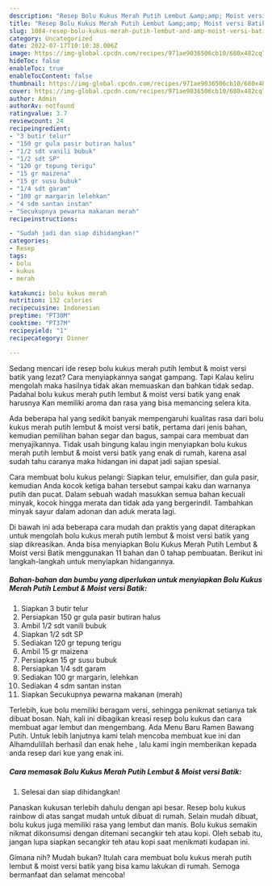 ```yaml
---
description: "Resep Bolu Kukus Merah Putih Lembut &amp;amp; Moist versi Batik{ yang Enak Banget,  Menu Buat lebaran"
title: "Resep Bolu Kukus Merah Putih Lembut &amp;amp; Moist versi Batik{ yang Enak Banget,  Menu Buat lebaran"
slug: 1084-resep-bolu-kukus-merah-putih-lembut-and-amp-moist-versi-batik-yang-enak-banget-menu-buat-lebaran
category: Uncategorized
date: 2022-07-17T10:10:38.006Z
image: https://img-global.cpcdn.com/recipes/971ae9036506cb10/680x482cq70/bolu-kukus-merah-putih-lembut-moist-versi-batik-foto-resep-utama.jpg
hideToc: false
enableToc: true
enableTocContent: false
thumbnail: https://img-global.cpcdn.com/recipes/971ae9036506cb10/680x482cq70/bolu-kukus-merah-putih-lembut-moist-versi-batik-foto-resep-utama.jpg
cover: https://img-global.cpcdn.com/recipes/971ae9036506cb10/680x482cq70/bolu-kukus-merah-putih-lembut-moist-versi-batik-foto-resep-utama.jpg
author: Admin
authorAv: notfound
ratingvalue: 3.7
reviewcount: 24
recipeingredient:
- "3 butir telur"
- "150 gr gula pasir butiran halus"
- "1/2 sdt vanili bubuk"
- "1/2 sdt SP"
- "120 gr tepung terigu"
- "15 gr maizena"
- "15 gr susu bubuk"
- "1/4 sdt garam"
- "100 gr margarin lelehkan"
- "4 sdm santan instan"
- "Secukupnya pewarna makanan merah"
recipeinstructions:

- "Sudah jadi dan siap dihidangkan!"
categories:
- Resep
tags:
- bolu
- kukus
- merah

katakunci: bolu kukus merah 
nutrition: 132 calories
recipecuisine: Indonesian
preptime: "PT30M"
cooktime: "PT37M"
recipeyield: "1"
recipecategory: Dinner

---
```



Sedang mencari ide resep bolu kukus merah putih lembut &amp; moist versi batik yang lezat? Cara menyiapkannya sangat gampang. Tapi Kalau keliru mengolah maka hasilnya tidak akan memuaskan dan bahkan tidak sedap. Padahal bolu kukus merah putih lembut &amp; moist versi batik yang enak harusnya Kan memiliki aroma dan rasa yang bisa memancing selera kita.


Ada beberapa hal yang sedikit banyak mempengaruhi kualitas rasa dari bolu kukus merah putih lembut &amp; moist versi batik, pertama dari jenis bahan, kemudian pemilihan bahan segar dan bagus, sampai cara membuat dan menyajikannya. Tidak usah bingung kalau ingin menyiapkan bolu kukus merah putih lembut &amp; moist versi batik yang enak di rumah, karena asal sudah tahu caranya maka hidangan ini dapat jadi sajian spesial.

Cara membuat bolu kukus pelangi: Siapkan telur, emulsifier, dan gula pasir, kemudian Anda kocok ketiga bahan tersebut sampai kaku dan warnanya putih dan pucat. Dalam sebuah wadah masukkan semua bahan kecuali minyak, kocok hingga merata dan tidak ada yang bergerindil. Tambahkan minyak sayur dalam adonan dan aduk merata lagi.


Di bawah ini ada beberapa cara mudah dan praktis yang dapat diterapkan untuk mengolah bolu kukus merah putih lembut &amp; moist versi batik yang siap dikreasikan. Anda bisa menyiapkan Bolu Kukus Merah Putih Lembut &amp; Moist versi Batik menggunakan 11 bahan dan 0 tahap pembuatan. Berikut ini langkah-langkah untuk menyiapkan hidangannya.

<!--inarticleads1-->

##### Bahan-bahan dan bumbu yang diperlukan untuk menyiapkan Bolu Kukus Merah Putih Lembut &amp; Moist versi Batik:

1. Siapkan 3 butir telur
1. Persiapkan 150 gr gula pasir butiran halus
1. Ambil 1/2 sdt vanili bubuk
1. Siapkan 1/2 sdt SP
1. Sediakan 120 gr tepung terigu
1. Ambil 15 gr maizena
1. Persiapkan 15 gr susu bubuk
1. Persiapkan 1/4 sdt garam
1. Sediakan 100 gr margarin, lelehkan
1. Sediakan 4 sdm santan instan
1. Siapkan Secukupnya pewarna makanan (merah)


Terlebih, kue bolu memiliki beragam versi, sehingga penikmat setianya tak dibuat bosan. Nah, kali ini dibagikan kreasi resep bolu kukus dan cara membuat agar lembut dan mengembang. Ada Menu Baru Ramen Bawang Putih. Untuk lebih lanjutnya kami telah mencoba membuat kue ini dan Alhamdulillah berhasil dan enak hehe , lalu kami ingin memberikan kepada anda resep dari kue yang enak ini. 

<!--inarticleads2-->

##### Cara memasak Bolu Kukus Merah Putih Lembut &amp; Moist versi Batik:


1. Selesai dan siap dihidangkan!

Panaskan kukusan terlebih dahulu dengan api besar. Resep bolu kukus rainbow di atas sangat mudah untuk dibuat di rumah. Selain mudah dibuat, bolu kukus juga memiliki rasa yang lembut dan manis. Bolu kukus semakin nikmat dikonsumsi dengan ditemani secangkir teh atau kopi. Oleh sebab itu, jangan lupa siapkan secangkir teh atau kopi saat menikmati kudapan ini. 

Gimana nih? Mudah bukan? Itulah cara membuat bolu kukus merah putih lembut &amp; moist versi batik yang bisa kamu lakukan di rumah. Semoga bermanfaat dan selamat mencoba!
